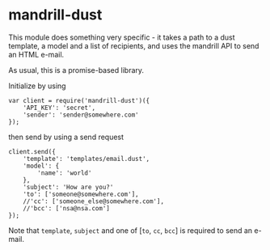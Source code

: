 # mandrill-dust

This module does something very specific - it takes a path to a dust template, a model and a list of recipients, and uses the mandrill API to send an HTML e-mail.

As usual, this is a promise-based library.

Initialize by using

	var client = require('mandrill-dust')({
		'API_KEY': 'secret',
		'sender': 'sender@somewhere.com'
	});

then send by using a send request

	client.send({
		'template': 'templates/email.dust',
		'model': {
			'name': 'world'
		},
		'subject': 'How are you?'
		'to': ['someone@somewhere.com'],
		//'cc': ['someone_else@somewhere.com'],
		//'bcc': ['nsa@nsa.com']
	});

Note that `template`, `subject` and one of [`to`, `cc`, `bcc`] is required to send an e-mail.